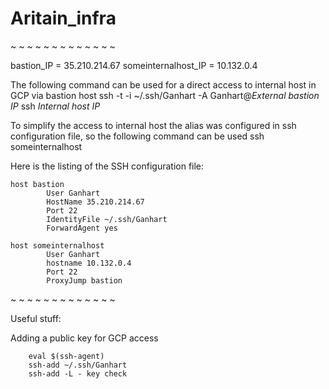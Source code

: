 # Aritain_infra
~ ~ ~ ~ ~ ~ ~ ~ ~ ~ ~ ~ ~

bastion_IP = 35.210.214.67
someinternalhost_IP = 10.132.0.4

The following command can be used for a direct access to internal host in GCP via bastion host
ssh -t -i ~/.ssh/Ganhart -A Ganhart@*External bastion IP* ssh *Internal host IP*

To simplify the access to internal host the alias was configured in ssh configuration file, so the following command can be used
ssh someinternalhost

Here is the listing of the SSH configuration file:

	host bastion
        	User Ganhart
        	HostName 35.210.214.67
        	Port 22
        	IdentityFile ~/.ssh/Ganhart
        	ForwardAgent yes

	host someinternalhost
        	User Ganhart
        	hostname 10.132.0.4
        	Port 22
        	ProxyJump bastion

~ ~ ~ ~ ~ ~ ~ ~ ~ ~ ~ ~ ~

Useful stuff:

Adding a public key for GCP access

        eval $(ssh-agent)
        ssh-add ~/.ssh/Ganhart
        ssh-add -L - key check
